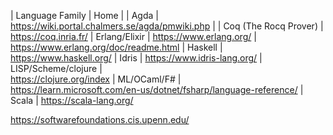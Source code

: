 | Language Family       | Home  |
| Agda                  | https://wiki.portal.chalmers.se/agda/pmwiki.php |
| Coq (The Rocq Prover) | https://coq.inria.fr/
| Erlang/Elixir         | https://www.erlang.org/ | https://www.erlang.org/doc/readme.html
| Haskell               | https://www.haskell.org/
| Idris                 | https://www.idris-lang.org/
| LISP/Scheme/clojure   | <br/>https://clojure.org/index
| ML/OCaml/F#           | <br/>https://learn.microsoft.com/en-us/dotnet/fsharp/language-reference/
| Scala                 | https://scala-lang.org/



https://softwarefoundations.cis.upenn.edu/
